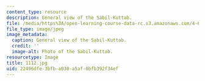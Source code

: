 ```yaml
---
content_type: resource
description: General view of the Sabil-Kuttab.
file: /media/https%3A/open-learning-course-data-rc.s3.amazonaws.com/4-614-religious-architecture-and-islamic-cultures-fall-2002/22496dfe3bfba030a5af0bfb392f34ef_1112.jpg
file_type: image/jpeg
image_metadata:
  caption: General view of the Sabil-Kuttab.
  credit: ''
  image-alt: Photo of the Sabil-Kuttab.
resourcetype: Image
title: 1112.jpg
uid: 22496dfe-3bfb-a030-a5af-0bfb392f34ef
---
```

